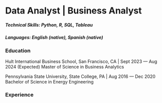 # Data Analyst | Business Analyst
##### Technical Skills: Python, R, SQL, Tableau
##### Languages: English (native), Spanish (native)
### Education
Hult International Business School, San Francisco, CA 			      | Sept 2023 — Aug 2024 (Expected)
Master of Science in Business Analytics         	                                             	        

Pennsylvania State University, State College, PA                                                                          | Aug 2016 — Dec 2020
Bachelor of Science in Energy Engineering



### Experience

